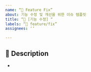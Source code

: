 ```yaml
---
name: “🔧 Feature Fix”
about: 기능 수정 및 개선을 위한 이슈 템플릿
title: “🔧 [기능 수정] “
labels: “🔧 feature/fix”
assignees: ‘’

---
```


## 📌 Description
-

